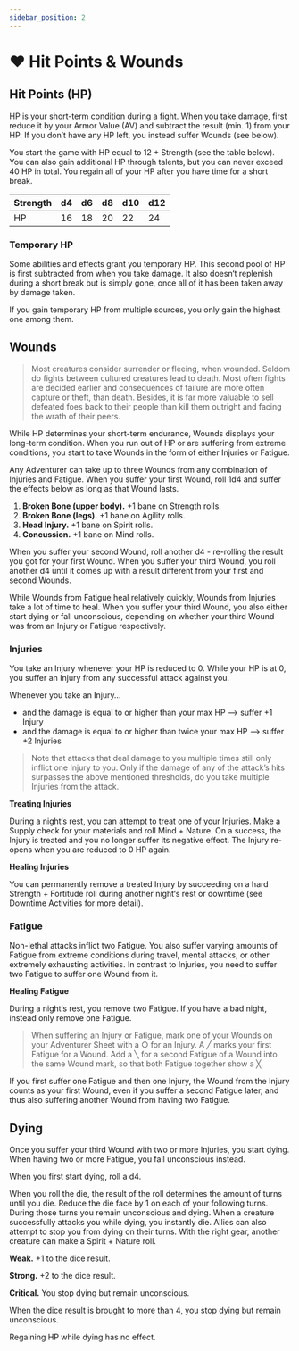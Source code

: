 ```yaml
---
sidebar_position: 2
---
```


# ❤️ Hit Points & Wounds

## Hit Points (HP)

HP is your short-term condition during a fight. When you take damage, first reduce it by your Armor Value (AV) and subtract the result (min. 1) from your HP. If you don’t have any HP left, you instead suffer Wounds (see below).

You start the game with HP equal to 12 + Strength (see the table below). You can also gain additional HP through talents, but you can never exceed 40 HP in total. You regain all of your HP after you have time for a short break.

| Strength | d4 | d6 | d8 | d10 | d12 |
| --- | --- | --- | --- | --- | --- |
| HP | 16 | 18 | 20 | 22 | 24 |

### Temporary HP

Some abilities and effects grant you temporary HP. This second pool of HP is first subtracted from when you take damage. It also doesn‘t replenish during a short break but is simply gone, once all of it has been taken away by damage taken.

If you gain temporary HP from multiple sources, you only gain the highest one among them.

## Wounds

> Most creatures consider surrender or fleeing, when wounded. Seldom do fights between cultured creatures lead to death. Most often fights are decided earlier and consequences of failure are more often capture or theft, than death.
Besides, it is far more valuable to sell defeated foes back to their people than kill them outright and facing the wrath of their peers.
> 

While HP determines your short-term endurance, Wounds displays your long-term condition. When you run out of HP or are suffering from extreme conditions, you start to take Wounds in the form of either Injuries or Fatigue. 

Any Adventurer can take up to three Wounds from any combination of Injuries and Fatigue. When you suffer your first Wound, roll 1d4 and suffer the effects below as long as that Wound lasts.

1. **Broken Bone (upper body).** +1 bane on Strength rolls.
2. **Broken Bone (legs).** +1 bane on Agility rolls.
3. **Head Injury.** +1 bane on Spirit rolls.
4. **Concussion.** +1 bane on Mind rolls.

When you suffer your second Wound, roll another d4 - re-rolling the result you got for your first Wound. When you suffer your third Wound, you roll another d4 until it comes up with a result different from your first and second Wounds.

While Wounds from Fatigue heal relatively quickly, Wounds from Injuries take a lot of time to heal. When you suffer your third Wound, you also either start dying or fall unconscious, depending on whether your third Wound was from an Injury or Fatigue respectively.

### Injuries

You take an Injury whenever your HP is reduced to 0. While your HP is at 0, you suffer an Injury from any successful attack against you.

Whenever you take an Injury…

- and the damage is equal to or higher than your max HP —> suffer +1 Injury
- and the damage is equal to or higher than twice your max HP —> suffer +2 Injuries

> Note that attacks that deal damage to you multiple times still only inflict one Injury to you. Only if the damage of any of the attack’s hits surpasses the above mentioned thresholds, do you take multiple Injuries from the attack.
> 

**Treating Injuries**

During a night‘s rest, you can attempt to treat one of your Injuries. Make a Supply check for your materials and roll Mind + Nature. On a success, the Injury is treated and you no longer suffer its negative effect. The Injury re-opens when you are reduced to 0 HP again.

**Healing Injuries**

You can permanently remove a treated Injury by succeeding on a hard Strength + Fortitude roll during another night‘s rest or downtime (see Downtime Activities for more detail).

### Fatigue

Non-lethal attacks inflict two Fatigue. You also suffer varying amounts of Fatigue from extreme conditions during travel, mental attacks, or other extremely exhausting activities. In contrast to Injuries, you need to suffer two Fatigue to suffer one Wound from it.

**Healing Fatigue**

During a night‘s rest, you remove two Fatigue. If you have a bad night, instead only remove one Fatigue.

> When suffering an Injury or Fatigue, mark one of your Wounds on your Adventurer Sheet with a ○ for an Injury. A ╱ marks your first Fatigue for a Wound. Add a ╲ for a second Fatigue of a Wound into the same Wound mark, so that both Fatigue together show a ╳.

If you first suffer one Fatigue and then one Injury, the Wound from the Injury counts as your first Wound, even if you suffer a second Fatigue later, and thus also suffering another Wound from having two Fatigue.
> 

## Dying

Once you suffer your third Wound with two or more Injuries, you start dying. When having two or more Fatigue, you fall unconscious instead.

When you first start dying, roll a d4.

When you roll the die, the result of the roll determines the amount of turns until you die. Reduce the die face by 1 on each of your following turns. During those turns you remain unconscious and dying. When a creature successfully attacks you while dying, you instantly die. Allies can also attempt to stop you from dying on their turns. With the right gear, another creature can make a Spirit + Nature roll.

**Weak.** +1 to the dice result.

**Strong.** +2 to the dice result.

**Critical.** You stop dying but remain unconscious.

When the dice result is brought to more than 4, you stop dying but remain unconscious.

Regaining HP while dying has no effect.
